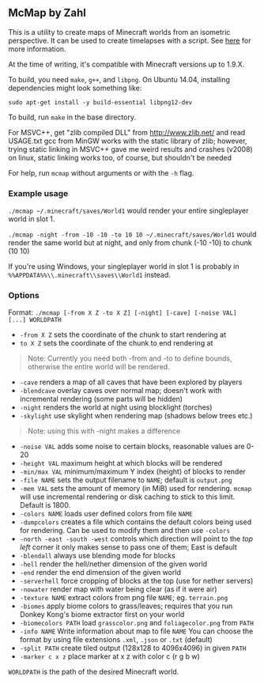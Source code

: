 ## McMap by Zahl

This is a utility to create maps of Minecraft worlds from an isometric perspective. It can be used to create timelapses with a script. See [here](http://www.minecraftforum.net/forums/mapping-and-modding-java-edition/minecraft-tools/1260548-mcmap-isometric-renders-ssp-smp-minecraft-1-3-1]) for more information.

At the time of writing, it's compatible with Minecraft versions up to 1.9.X.

To build, you need `make`, `g++`, and `libpng`. On Ubuntu 14.04, installing dependencies might look something like:

`sudo apt-get install -y build-essential libpng12-dev`

To build, run `make` in the base directory.

For MSVC++, get "zlib compiled DLL" from http://www.zlib.net/ and read USAGE.txt
gcc from MinGW works with the static library of zlib; however, trying
static linking in MSVC++ gave me weird results and crashes (v2008) 
on linux, static linking works too, of course, but shouldn't be needed


For help, run `mcmap` without arguments or with the `-h` flag.

### Example usage

`./mcmap ~/.minecraft/saves/World1` would render your entire singleplayer world in slot 1.

`./mcmap -night -from -10 -10 -to 10 10 ~/.minecraft/saves/World1` would render the same world but at night, and only from chunk (-10 -10) to chunk (10 10)

If you're using Windows, your singleplayer world in slot 1 is probably in `%%APPDATA%%\\.minecraft\\saves\\World1` instead.

### Options
Format: `./mcmap [-from X Z -to X Z] [-night] [-cave] [-noise VAL] [...] WORLDPATH`

- `-from X Z`     sets the coordinate of the chunk to start rendering at
- `to X Z`       sets the coordinate of the chunk to end rendering at
> Note: Currently you need both -from and -to to define
> bounds, otherwise the entire world will be rendered.
- `-cave`         renders a map of all caves that have been explored by players
- `-blendcave`    overlay caves over normal map; doesn't work with incremental
                rendering (some parts will be hidden)
- `-night`        renders the world at night using blocklight (torches)
- `-skylight`     use skylight when rendering map (shadows below trees etc.)
> Note: using this with -night makes a difference
- `-noise VAL`    adds some noise to certain blocks, reasonable values are 0-20
- `-height VAL`   maximum height at which blocks will be rendered
- `-min/max VAL`  minimum/maximum Y index (height) of blocks to render
- `-file NAME`    sets the output filename to `NAME`; default is `output.png`
- `-mem VAL`      sets the amount of memory (in MiB) used for rendering. `mcmap` will use incremental rendering or disk caching to stick to this limit. Default is 1800.
- `-colors NAME`  loads user defined colors from file `NAME`
- `-dumpcolors`   creates a file which contains the default colors being used
                for rendering. Can be used to modify them and then use `-colors`
- `-north -east -south -west`
                controls which direction will point to the *top left* corner
                it only makes sense to pass one of them; East is default
- `-blendall`     always use blending mode for blocks
- `-hell`         render the hell/nether dimension of the given world
- `-end`          render the end dimension of the given world
- `-serverhell`   force cropping of blocks at the top (use for nether servers)
- `-nowater`  	render map with water being clear (as if it were air)
- `-texture NAME` extract colors from png file `NAME`; eg. `terrain.png`
- `-biomes`       apply biome colors to grass/leaves; requires that you run
                Donkey Kong's biome extractor first on your world
- `-biomecolors PATH`  load `grasscolor.png` and `foliagecolor.png` from `PATH`
- `-info NAME`    Write information about map to file `NAME` You can choose the
                format by using file extensions `.xml`, `.json` or `.txt` (default)
- `-split PATH`   create tiled output (128x128 to 4096x4096) in given `PATH`
- `-marker c x z` place marker at x z with color c (r g b w)

`WORLDPATH` is the path of the desired Minecraft world.
